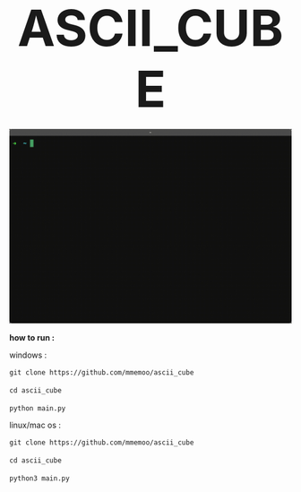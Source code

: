 <p align = center>
<b style="font-size: 90px;">ASCII_CUBE</b><br/><br/>
<a href="https://github.com/mmemoo/ascii_cube"><img width="600" alt="ASCII_CUBE demo" src="ascii_cube.gif" loop="infinite" /></a><br />
</p>

**how to run :**


  windows :
  
  ```
  git clone https://github.com/mmemoo/ascii_cube

  cd ascii_cube

  python main.py
  ```


  linux/mac os :

  ```
  git clone https://github.com/mmemoo/ascii_cube

  cd ascii_cube

  python3 main.py
  ```
